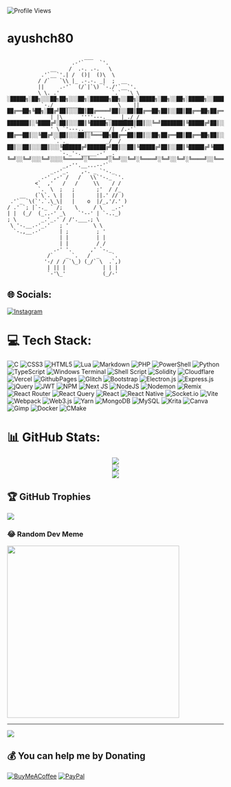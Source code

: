 ![Profile Views](https://komarev.com/ghpvc/?username=ayushch80)
# ayushch80
```
                         ___
                     .-'`     `'.
              __    /  .-. .-.   \
           .'`__`'.| /  ()|  ()\  \
          / /`   `\\ |_ .-.-. _|  ;  __
          ||     .-'`  (/`|`\) `-./'`__`'.
          \ \. .'                 `.`  `\ \     ░█████╗░██╗░░░██╗██╗░░░██╗░██████╗██╗░░██╗░█████╗░██╗░░██╗░█████╗░░█████╗░
           `-./  _______            \    ||     ██╔══██╗╚██╗░██╔╝██║░░░██║██╔════╝██║░░██║██╔══██╗██║░░██║██╔══██╗██╔══██╗
              | |\      ''''---.__   |_./ /     ███████║░╚████╔╝░██║░░░██║╚█████╗░███████║██║░░╚═╝███████║╚█████╔╝██║░░██║
              ' \ `'---..________/|  /.-'`      ██╔══██║░░╚██╔╝░░██║░░░██║░╚═══██╗██╔══██║██║░░██╗██╔══██║██╔══██╗██║░░██║
               `.`._            _/  /           ██║░░██║░░░██║░░░╚██████╔╝██████╔╝██║░░██║╚█████╔╝██║░░██║╚█████╔╝╚█████╔╝
                 `-._'-._____.-' _.`            ╚═╝░░╚═╝░░░╚═╝░░░░╚═════╝░╚═════╝░╚═╝░░╚═╝░╚════╝░╚═╝░░╚═╝░╚════╝░░╚════╝░
                  _,-''.__...--'`
              _.-'_.    ,-. _ `'-._
           .-' ,-' /   /   \\`'-._ `'.
         <`  ,'   /   /     \\    / /
          `.  \  ;   ;       ;'  / /_
    __   (`\`. \ |   |       ||.' // )
 .'`_ `\(`'.`.\_\|   |    o  |/_,'/.' )
/ .' `; |`-._ ` /;    \     / \   _.-'
| |  (_/  (_..-' _\    `'--' | `-.._)
; \        _.'_.' / /'.___.; \
 \ '-.__.-'_.'   ; '        \ \
  `-.,__.-'      | ;         ; '
                 | |         | |
                 | |         / /
               .-' '.      ,' `-._
             /`    _ `.   /  _    `.
            '-/ / / `\_) (_/` \  .`,)
             | || |            | | |
             `-'\_'            (_/-'
```

## 🌐 Socials:
[![Instagram](https://img.shields.io/badge/Instagram-%23E4405F.svg?logo=Instagram&logoColor=white)](https://instagram.com/ayushch80) 

# 💻 Tech Stack:
![C](https://img.shields.io/badge/c-%2300599C.svg?style=for-the-badge&logo=c&logoColor=white) ![CSS3](https://img.shields.io/badge/css3-%231572B6.svg?style=for-the-badge&logo=css3&logoColor=white) ![HTML5](https://img.shields.io/badge/html5-%23E34F26.svg?style=for-the-badge&logo=html5&logoColor=white) ![Lua](https://img.shields.io/badge/lua-%232C2D72.svg?style=for-the-badge&logo=lua&logoColor=white) ![Markdown](https://img.shields.io/badge/markdown-%23000000.svg?style=for-the-badge&logo=markdown&logoColor=white) ![PHP](https://img.shields.io/badge/php-%23777BB4.svg?style=for-the-badge&logo=php&logoColor=white) ![PowerShell](https://img.shields.io/badge/PowerShell-%235391FE.svg?style=for-the-badge&logo=powershell&logoColor=white) ![Python](https://img.shields.io/badge/python-3670A0?style=for-the-badge&logo=python&logoColor=ffdd54) ![TypeScript](https://img.shields.io/badge/typescript-%23007ACC.svg?style=for-the-badge&logo=typescript&logoColor=white) ![Windows Terminal](https://img.shields.io/badge/Windows%20Terminal-%234D4D4D.svg?style=for-the-badge&logo=windows-terminal&logoColor=white) ![Shell Script](https://img.shields.io/badge/shell_script-%23121011.svg?style=for-the-badge&logo=gnu-bash&logoColor=white) ![Solidity](https://img.shields.io/badge/Solidity-%23363636.svg?style=for-the-badge&logo=solidity&logoColor=white) ![Cloudflare](https://img.shields.io/badge/Cloudflare-F38020?style=for-the-badge&logo=Cloudflare&logoColor=white) ![Vercel](https://img.shields.io/badge/vercel-%23000000.svg?style=for-the-badge&logo=vercel&logoColor=white) ![GithubPages](https://img.shields.io/badge/github%20pages-121013?style=for-the-badge&logo=github&logoColor=white) ![Glitch](https://img.shields.io/badge/glitch-%233333FF.svg?style=for-the-badge&logo=glitch&logoColor=white) ![Bootstrap](https://img.shields.io/badge/bootstrap-%238511FA.svg?style=for-the-badge&logo=bootstrap&logoColor=white) ![Electron.js](https://img.shields.io/badge/Electron-191970?style=for-the-badge&logo=Electron&logoColor=white) ![Express.js](https://img.shields.io/badge/express.js-%23404d59.svg?style=for-the-badge&logo=express&logoColor=%2361DAFB) ![jQuery](https://img.shields.io/badge/jquery-%230769AD.svg?style=for-the-badge&logo=jquery&logoColor=white) ![JWT](https://img.shields.io/badge/JWT-black?style=for-the-badge&logo=JSON%20web%20tokens) ![NPM](https://img.shields.io/badge/NPM-%23CB3837.svg?style=for-the-badge&logo=npm&logoColor=white) ![Next JS](https://img.shields.io/badge/Next-black?style=for-the-badge&logo=next.js&logoColor=white) ![NodeJS](https://img.shields.io/badge/node.js-6DA55F?style=for-the-badge&logo=node.js&logoColor=white) ![Nodemon](https://img.shields.io/badge/NODEMON-%23323330.svg?style=for-the-badge&logo=nodemon&logoColor=%BBDEAD) ![Remix](https://img.shields.io/badge/remix-%23000.svg?style=for-the-badge&logo=remix&logoColor=white) ![React Router](https://img.shields.io/badge/React_Router-CA4245?style=for-the-badge&logo=react-router&logoColor=white) ![React Query](https://img.shields.io/badge/-React%20Query-FF4154?style=for-the-badge&logo=react%20query&logoColor=white) ![React](https://img.shields.io/badge/react-%2320232a.svg?style=for-the-badge&logo=react&logoColor=%2361DAFB) ![React Native](https://img.shields.io/badge/react_native-%2320232a.svg?style=for-the-badge&logo=react&logoColor=%2361DAFB) ![Socket.io](https://img.shields.io/badge/Socket.io-black?style=for-the-badge&logo=socket.io&badgeColor=010101) ![Vite](https://img.shields.io/badge/vite-%23646CFF.svg?style=for-the-badge&logo=vite&logoColor=white) ![Webpack](https://img.shields.io/badge/webpack-%238DD6F9.svg?style=for-the-badge&logo=webpack&logoColor=black) ![Web3.js](https://img.shields.io/badge/web3.js-F16822?style=for-the-badge&logo=web3.js&logoColor=white) ![Yarn](https://img.shields.io/badge/yarn-%232C8EBB.svg?style=for-the-badge&logo=yarn&logoColor=white) ![MongoDB](https://img.shields.io/badge/MongoDB-%234ea94b.svg?style=for-the-badge&logo=mongodb&logoColor=white) ![MySQL](https://img.shields.io/badge/mysql-%2300000f.svg?style=for-the-badge&logo=mysql&logoColor=white) ![Krita](https://img.shields.io/badge/Krita-203759?style=for-the-badge&logo=krita&logoColor=EEF37B) ![Canva](https://img.shields.io/badge/Canva-%2300C4CC.svg?style=for-the-badge&logo=Canva&logoColor=white) ![Gimp](https://img.shields.io/badge/Gimp-657D8B?style=for-the-badge&logo=gimp&logoColor=FFFFFF) ![Docker](https://img.shields.io/badge/docker-%230db7ed.svg?style=for-the-badge&logo=docker&logoColor=white) ![CMake](https://img.shields.io/badge/CMake-%23008FBA.svg?style=for-the-badge&logo=cmake&logoColor=white)
# 📊 GitHub Stats:

<div align="center">
  <img src="https://github-readme-stats.vercel.app/api?username=ayushch80&theme=dark&hide_border=false&include_all_commits=true&count_private=false" /><br/>
  <img src="https://github-readme-streak-stats.herokuapp.com/?user=ayushch80&theme=dark&hide_border=false" /><br/>
  <img src="https://github-readme-stats.vercel.app/api/top-langs/?username=ayushch80&theme=dark&hide_border=false&include_all_commits=true&count_private=false&layout=compact" />
</div>


## 🏆 GitHub Trophies
<div align="centre">
  <img src="https://github-profile-trophy.vercel.app/?username=ayushch80&theme=discord&no-frame=false&no-bg=false&margin-w=4" /><br/>
</div>

### 😂 Random Dev Meme
<img src='https://randommeme-five.vercel.app/' style="height: 400px;"/>

---
[![](https://visitcount.itsvg.in/api?id=ayushch80&icon=5&color=0)](https://visitcount.itsvg.in)

  ## 💰 You can help me by Donating
  [![BuyMeACoffee](https://img.shields.io/badge/Buy%20Me%20a%20Coffee-ffdd00?style=for-the-badge&logo=buy-me-a-coffee&logoColor=black)](https://buymeacoffee.com/ayushch80) [![PayPal](https://img.shields.io/badge/PayPal-00457C?style=for-the-badge&logo=paypal&logoColor=white)](https://paypal.me/ayushch80) 

  
<!-- Proudly created with GPRM ( https://gprm.itsvg.in ) -->
